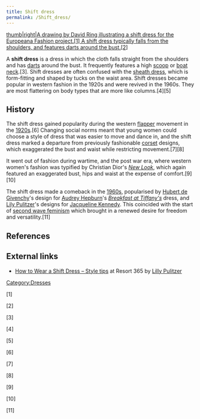 ```yaml
---
title: Shift dress
permalink: /Shift_dress/
---
```


[thumb\|right\|A drawing by David Ring illustrating a shift dress for
the Europeana Fashion project.[1] A shift dress typically falls from the
shoulders, and features darts around the
bust.[2]](/File:Shift_dress.jpg "wikilink")

A **shift dress** is a dress in which the cloth falls straight from the
shoulders and has [darts](/Dart_(sewing) "wikilink") around the bust. It
frequently features a high [scoop](/scoop_neck "wikilink") or [boat
neck](/boat_neck "wikilink").[3]. Shift dresses are often confused with
the [sheath dress](/sheath_dress "wikilink"), which is form-fitting and
shaped by tucks on the waist area. Shift dresses became popular in
western fashion in the 1920s and were revived in the 1960s. They are
most flattering on body types that are more like columns.[4][5]

## History

The shift dress gained popularity during the western
[flapper](/flapper "wikilink") movement in the
[1920s](/1920s_in_Western_fashion "wikilink").[6] Changing social norms
meant that young women could choose a style of dress that was easier to
move and dance in, and the shift dress marked a departure from
previously fashionable [corset](/corset "wikilink") designs, which
exaggerated the bust and waist while restricting movement.[7][8]

It went out of fashion during wartime, and the post war era, where
western women's fashion was typified by Christian Dior's *[New
Look](/New_Look_(style_of_clothing) "wikilink")*, which again featured
an exaggerated bust, hips and waist at the expense of comfort.[9][10]

The shift dress made a comeback in the
[1960s](/1960s_in_Western_fashion "wikilink"), popularised by [Hubert de
Givenchy](/Hubert_de_Givenchy "wikilink")'s design for [Audrey
Hepburn](/Audrey_Hepburn "wikilink")'s *[Breakfast at
Tiffany's](/Breakfast_at_Tiffany's_(film) "wikilink")* dress, and [Lily
Pulitzer](/Lily_Pulitzer "wikilink")'s designs for [Jacqueline
Kennedy](/Jacqueline_Kennedy "wikilink"). This coincided with the start
of [second wave feminism](/second_wave_feminism "wikilink") which
brought in a renewed desire for freedom and versatility.[11]

## References

## External links

-   [How to Wear a Shift Dress – Style
    tips](https://www.lillypulitzer.com/resort365/style-tips/how-to-wear-a-shift-dress/)
    at Resort 365 by [Lilly Pulitzer](/Lilly_Pulitzer "wikilink")

[Category:Dresses](/Category:Dresses "wikilink")

[1]

[2]

[3]

[4]

[5]

[6]

[7]

[8]

[9]

[10]

[11]